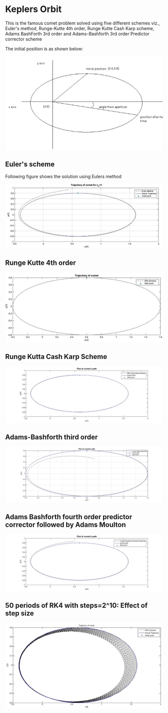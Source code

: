 # Keplers Orbit

This is the famous comet problem solved using five different schemes viz., Euler's method, Runge-Kutte 4th order, Runge Kutte Cash Karp scheme, Adams BashForth 3rd order and Adams-Bashforth 3rd order Predictor corrector scheme

The initial position is as shown below:

![intial position](./Cometproblem.jpg "Initial position")

## Euler's scheme

Following figure shows the solution using Eulers method

![Eulers scheme](./EulerMethod.jpg "Eulers scheme")

## Runge Kutte 4th order

![RK4 Method](./RK4_only.jpg "RK4 Method")

## Runge Kutta Cash Karp Scheme

![RK4 Method](./RKCashKarp.jpg "RK4 Method")

## Adams-Bashforth third order

![AB4 Method](./AdamsBashforth.jpg "AB4 Method")

## Adams Bashforth fourth order predictor corrector followed by Adams Moulton 

![AB4PC Method](./PredictorCorrector.jpg "AB4PC Method")


## 50 periods of RK4 with steps=2^10: Effect of step size

![RK4 50period](./50period.jpg "RK4_50")

